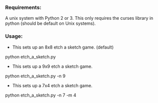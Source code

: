 ### Requirements:
A unix system with Python 2 or 3. This only requires the curses library in python (should be default on Unix systems).

### Usage:

- This sets up an 8x8 etch a sketch game. (default)

python etch_a_sketch.py

- This sets up a 9x9 etch a sketch game.

python etch_a_sketch.py -n 9

- This sets up a 7x4 etch a sketch game.

python etch_a_sketch.py -n 7 -m 4
